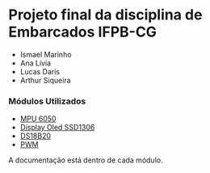 # Projeto final da disciplina de Embarcados IFPB-CG

- Ismael Marinho
- Ana Lívia 
- Lucas Daris
- Arthur Siqueira

### Módulos Utilizados

- [MPU 6050](./components/mpu/mpu_component_doc.md)
- [Display Oled SSD1306](./components/oled_display/oled_component_doc.md)
- [DS18B20](./components/ds18b20/ds18b20_component_doc.md)
- [PWM]()

A documentação está dentro de cada módulo.